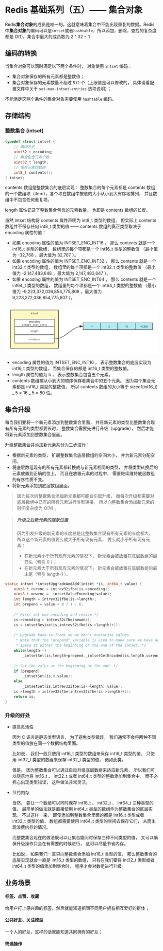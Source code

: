# Redis 基础系列（五）—— 集合对象

Redis**集合对象**的成员是唯一的，这就意味着集合中不能出现重复的数据。Redis 中**集合对象**的编码可以是`intset`或者`hashtable`，所以添加，删除，查找的复杂度都是 O(1)。集合中最大的成员数为
2 ^ 32 − 1

## 编码的转换

当集合对象可以同时满足以下两个条件时， 对象使用 `intset` 编码：

- 集合对象保存的所有元素都是整数值；
- 集合对象保存的元素数量不超过 `512` 个（上限值是可以修改的， 具体请看配置文件中关于 `set-max-intset-entries` 选项说明）；

不能满足这两个条件的集合对象需要使用 `hashtable` 编码。

## 存储结构

### 整数集合 (intset)

```c
typedef struct intset {
    // 编码方式
    uint32_t encoding;
    // 集合包含元素个数
    uint32_t length;
    // 保存元素的数组
    int8_t contents[];
} intset;
```

contents 数组是整数集合的底层实现： 整数集合的每个元素都是 contents 数组的一个数组项（item），各个项在数组中按值的大小从小到大有序地排列， 并且数组中不包含任何重复项。

length 属性记录了整数集合包含的元素数量， 也即是 contents 数组的长度。

虽然 intset 结构将 contents 属性声明为 int8_t 类型的数组， 但实际上 contents 数组并不保存任何 int8_t 类型的值 —— contents 数组的真正类型取决于 encoding 属性的值：

- 如果 encoding 属性的值为 INTSET_ENC_INT16 ， 那么 contents 就是一个 int16_t 类型的数组， 数组里的每个项都是一个 int16_t 类型的整数值 （最小值为 -32,768 ，最大值为 32,767 ）。
- 如果 encoding 属性的值为 INTSET_ENC_INT32 ， 那么 contents 就是一个 int32_t 类型的数组， 数组里的每个项都是一个 int32_t 类型的整数值 （最小值为 -2,147,483,648 ，最大值为 2,147,483,647 ）。
- 如果 encoding 属性的值为 INTSET_ENC_INT64 ， 那么 contents 就是一个 int64_t 类型的数组， 数组里的每个项都是一个 int64_t 类型的整数值 （最小值为 -9,223,372,036,854,775,808 ，最大值为 9,223,372,036,854,775,807 ）。

![intset](../images/intset.png)

- encoding 属性的值为 INTSET_ENC_INT16 ， 表示整数集合的底层实现为 int16_t 类型的数组， 而集合保存的都是 int16_t 类型的整数值。
- length 属性的值为 5 ， 表示整数集合包含五个元素。
- contents 数组按从小到大的顺序保存着集合中的五个元素。
  因为每个集合元素都是 int16_t 类型的整数值， 所以 contents 数组的大小等于 sizeof(int16_t) _ 5 = 16 _ 5 = 80 位。

## 集合升级

每当我们要将一个新元素添加到整数集合里面， 并且新元素的类型比整数集合现有所有元素的类型都要长时， 整数集合需要先进行升级（upgrade）， 然后才能将新元素添加到整数集合里面。

升级整数集合并添加新元素共分为三步进行：

- 根据新元素的类型， 扩展整数集合底层数组的空间大小， 并为新元素分配空间。
- 将底层数组现有的所有元素都转换成与新元素相同的类型， 并将类型转换后的元素放置到正确的位上， 而且在放置元素的过程中， 需要继续维持底层数组的有序性质不变。
- 将新元素添加到底层数组里面。

> 因为每次向整数集合添加新元素都可能会引起升级， 而每次升级都需要对底层数组中已有的所有元素进行类型转换， 所以向整数集合添加新元素的时间复杂度为 O(N) 。

> ##### 升级之后新元素的摆放位置
> 
> 因为引发升级的新元素的长度总是比整数集合现有所有元素的长度都大， 所以这个新元素的值要么就大于所有现有元素， 要么就小于所有现有元素：
> 
> - 在新元素小于所有现有元素的情况下， 新元素会被放置在底层数组的最开头（索引 0 ）；
> - 在新元素大于所有现有元素的情况下， 新元素会被放置在底层数组的最末尾（索引 length-1 ）。

```c
static intset *intsetUpgradeAndAdd(intset *is, int64_t value) {
    uint8_t curenc = intrev32ifbe(is->encoding);
    uint8_t newenc = _intsetValueEncoding(value);
    int length = intrev32ifbe(is->length);
    int prepend = value < 0 ? 1 : 0;

    /* First set new encoding and resize */
    is->encoding = intrev32ifbe(newenc);
    is = intsetResize(is,intrev32ifbe(is->length)+1);

    /* Upgrade back-to-front so we don't overwrite values.
     * Note that the "prepend" variable is used to make sure we have an empty
     * space at either the beginning or the end of the intset. */
    while(length--)
        _intsetSet(is,length+prepend,_intsetGetEncoded(is,length,curenc));

    /* Set the value at the beginning or the end. */
    if (prepend)
        _intsetSet(is,0,value);
    else
        _intsetSet(is,intrev32ifbe(is->length),value);
    is->length = intrev32ifbe(intrev32ifbe(is->length)+1);
    return is;
}
```
### 升级的好处

- 提高灵活性

  因为 C 语言是静态类型语言， 为了避免类型错误， 我们通常不会将两种不同类型的值放在同一个数据结构里面。

  比如说， 我们一般只使用 int16_t 类型的数组来保存 int16_t 类型的值， 只使用 int32_t 类型的数组来保存 int32_t 类型的值， 诸如此类。

  但是， 因为整数集合可以通过自动升级底层数组来适应新元素， 所以我们可以随意地将 int16_t 、 int32_t 或者 int64_t 类型的整数添加到集合中， 而不必担心出现类型错误， 这种做法非常灵活。

- 节约内存

  当然， 要让一个数组可以同时保存 int16_t 、 int32_t 、 int64_t 三种类型的值， 最简单的做法就是直接使用 int64_t 类型的数组作为整数集合的底层实现。 不过这样一来， 即使添加到整数集合里面的都是 int16_t 类型或者 int32_t 类型的值， 数组都需要使用 int64_t 类型的空间去保存它们， 从而出现浪费内存的情况。

  而整数集合现在的做法既可以让集合能同时保存三种不同类型的值， 又可以确保升级操作只会在有需要的时候进行， 这可以尽量节省内存。

  比如说， 如果我们一直只向整数集合添加 int16_t 类型的值， 那么整数集合的底层实现就会一直是 int16_t 类型的数组， 只有在我们要将 int32_t 类型或者 int64_t 类型的值添加到集合时， 程序才会对数组进行升级。



## 业务场景

#### 标签、点赞、收藏

给用户打上感兴趣的标签，然后就能知道相同不同用户拥有相互爱好的群体；

#### 公共好友、关注模型

一个人的好友，这样的话就能知道共同拥有的好友；

#### 筛选操作